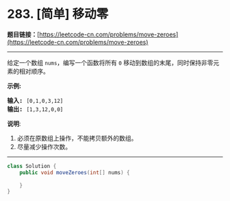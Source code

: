 # 283. [简单] 移动零

**题目链接：**[https://leetcode-cn.com/problems/move-zeroes](https://leetcode-cn.com/problems/move-zeroes)

---

<div class="content__1Y2H">
 <div class="notranslate">
  <p>给定一个数组 <code>nums</code>，编写一个函数将所有 <code>0</code> 移动到数组的末尾，同时保持非零元素的相对顺序。</p> 
  <p><strong>示例:</strong></p> 
  <pre class="language-text"><strong>输入:</strong> <code>[0,1,0,3,12]</code>
<strong>输出:</strong> <code>[1,3,12,0,0]</code></pre> 
  <p><strong>说明</strong>:</p> 
  <ol> 
   <li>必须在原数组上操作，不能拷贝额外的数组。</li> 
   <li>尽量减少操作次数。</li> 
  </ol> 
 </div>
</div>

---

```java
class Solution {
    public void moveZeroes(int[] nums) {
        
    }
}
```